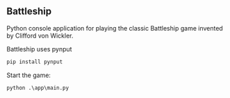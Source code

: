 ## Battleship

Python console application for playing the classic Battleship game invented by Clifford von Wickler.

Battleship uses pynput
```apache
pip install pynput
```

Start the game:
```apache
python .\app\main.py
```